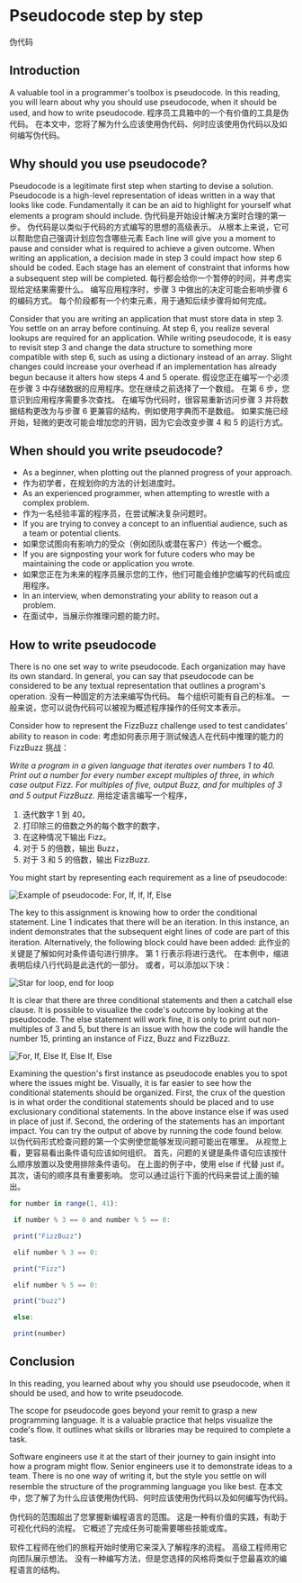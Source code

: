 # Pseudocode step by step

伪代码

## Introduction

A valuable tool in a programmer's toolbox is pseudocode. In this reading, you will learn about why you should use pseudocode, when it should be used, and how to write pseudocode.
程序员工具箱中的一个有价值的工具是伪代码。 在本文中，您将了解为什么应该使用伪代码、何时应该使用伪代码以及如何编写伪代码。

## Why should you use pseudocode?

Pseudocode is a legitimate first step when starting to devise a solution. Pseudocode is a high-level representation of ideas written in a way that looks like code. Fundamentally it can be an aid to highlight for yourself what elements a program should include.
伪代码是开始设计解决方案时合理的第一步。 伪代码是以类似于代码的方式编写的思想的高级表示。 从根本上来说，它可以帮助您自己强调计划应包含哪些元素
Each line will give you a moment to pause and consider what is required to achieve a given outcome. When writing an application, a decision made in step 3 could impact how step 6 should be coded. Each stage has an element of constraint that informs how a subsequent step will be completed.
每行都会给你一个暂停的时间，并考虑实现给定结果需要什么。 编写应用程序时，步骤 3 中做出的决定可能会影响步骤 6 的编码方式。 每个阶段都有一个约束元素，用于通知后续步骤将如何完成。

Consider that you are writing an application that must store data in step 3. You settle on an array before continuing. At step 6, you realize several lookups are required for an application. While writing pseudocode, it is easy to revisit step 3 and change the data structure to something more compatible with step 6, such as using a dictionary instead of an array. Slight changes could increase your overhead if an implementation has already begun because it alters how steps 4 and 5 operate.
假设您正在编写一个必须在步骤 3 中存储数据的应用程序。您在继续之前选择了一个数组。 在第 6 步，您意识到应用程序需要多次查找。 在编写伪代码时，很容易重新访问步骤 3 并将数据结构更改为与步骤 6 更兼容的结构，例如使用字典而不是数组。 如果实施已经开始，轻微的更改可能会增加您的开销，因为它会改变步骤 4 和 5 的运行方式。

## When should you write pseudocode?

-   As a beginner, when plotting out the planned progress of your approach.
- 作为初学者，在规划你的方法的计划进度时。
-   As an experienced programmer, when attempting to wrestle with a complex problem.
- 作为一名经验丰富的程序员，在尝试解决复杂问题时。
-   If you are trying to convey a concept to an influential audience, such as a team or potential clients.
- 如果您试图向有影响力的受众（例如团队或潜在客户）传达一个概念。
-   If you are signposting your work for future coders who may be maintaining the code or application you wrote.
- 如果您正在为未来的程序员展示您的工作，他们可能会维护您编写的代码或应用程序。
-   In an interview, when demonstrating your ability to reason out a problem.
- 在面试中，当展示你推理问题的能力时。

## How to write pseudocode

There is no one set way to write pseudocode. Each organization may have its own standard. In general, you can say that pseudocode can be considered to be any textual representation that outlines a program's operation.
没有一种固定的方法来编写伪代码。 每个组织可能有自己的标准。 一般来说，您可以说伪代码可以被视为概述程序操作的任何文本表示。

Consider how to represent the FizzBuzz challenge used to test candidates' ability to reason in code:
考虑如何表示用于测试候选人在代码中推理的能力的 FizzBuzz 挑战：

_Write a program in a given language that iterates over numbers 1 to 40. Print out a number for every number except multiples of three, in which case output Fizz. For multiples of five, output Buzz, and for multiples of 3 and 5 output FizzBuzz._
用给定语言编写一个程序，
1. 迭代数字 1 到 40。
2. 打印除三的倍数之外的每个数字的数字，
3. 在这种情况下输出 Fizz。 
4. 对于 5 的倍数，输出 Buzz，
5. 对于 3 和 5 的倍数，输出 FizzBuzz.

You might start by representing each requirement as a line of pseudocode:

![Example of pseudocode: For, If, If, If, Else](https://d3c33hcgiwev3.cloudfront.net/imageAssetProxy.v1/eXwJpNJVRPWNw76K4JB_CA_d1577d3bf1104485ae963f322a07dfe1_Pseudocode-image-1-1-.png?expiry=1701302400000&hmac=bOse8bA0laonw3t5pEj-wNpQrO-1lYL4al3s0eDgH2g)

The key to this assignment is knowing how to order the conditional statement. Line 1 indicates that there will be an iteration. In this instance, an indent demonstrates that the subsequent eight lines of code are part of this iteration. Alternatively, the following block could have been added:
此作业的关键是了解如何对条件语句进行排序。 第 1 行表示将进行迭代。 在本例中，缩进表明后续八行代码是此迭代的一部分。 或者，可以添加以下块：

![Star for loop, end for loop](https://d3c33hcgiwev3.cloudfront.net/imageAssetProxy.v1/4rnIn8syQzS1ztrq6U7mpQ_a8ba7e8254804529add77ce797ab8de1_Psuedocode-image-2-2-.png?expiry=1701302400000&hmac=X4-LVla3EYwh_BeoprSiwrJUVFwi4IZjKdsmH8KQ9qc)

It is clear that there are three conditional statements and then a catchall else clause. It is possible to visualize the code's outcome by looking at the pseudocode. The else statement will work fine, it is only to print out non-multiples of 3 and 5, but there is an issue with how the code will handle the number 15, printing an instance of Fizz, Buzz and FizzBuzz.

![For, If, Else If, Else If, Else](https://d3c33hcgiwev3.cloudfront.net/imageAssetProxy.v1/AqRbDtDMRuOPBSltBstD5Q_3978eaada7684133816a91bf7f3e5ce1_Pseudocode-image-3-3-.png?expiry=1701302400000&hmac=OWKNGndOWGaR3vlapu-4S0erK-cvWCVm10yURs_XHSo)

Examining the question's first instance as pseudocode enables you to spot where the issues might be. Visually, it is far easier to see how the conditional statements should be organized. First, the crux of the question is in what order the conditional statements should be placed and to use exclusionary conditional statements. In the above instance else if was used in place of just if. Second, the ordering of the statements has an important impact. You can try the output of above by running the code found below.
以伪代码形式检查问题的第一个实例使您能够发现问题可能出在哪里。 从视觉上看，更容易看出条件语句应该如何组织。 首先，问题的关键是条件语句应该按什么顺序放置以及使用排除条件语句。 在上面的例子中，使用 else if 代替 just if。 其次，语句的顺序具有重要影响。 您可以通过运行下面的代码来尝试上面的输出。

```js
for number in range(1, 41):

 if number % 3 == 0 and number % 5 == 0:

 print("FizzBuzz")

 elif number % 3 == 0:

 print("Fizz")

 elif number % 5 == 0:

 print("buzz")

 else:

 print(number)


```

## Conclusion

In this reading, you learned about why you should use pseudocode, when it should be used, and how to write pseudocode.

The scope for pseudocode goes beyond your remit to grasp a new programming language. It is a valuable practice that helps visualize the code's flow. It outlines what skills or libraries may be required to complete a task.

Software engineers use it at the start of their journey to gain insight into how a program might flow. Senior engineers use it to demonstrate ideas to a team. There is no one way of writing it, but the style you settle on will resemble the structure of the programming language you like best.
在本文中，您了解了为什么应该使用伪代码、何时应该使用伪代码以及如何编写伪代码。

伪代码的范围超出了您掌握新编程语言的范围。 这是一种有价值的实践，有助于可视化代码的流程。 它概述了完成任务可能需要哪些技能或库。

软件工程师在他们的旅程开始时使用它来深入了解程序的流程。 高级工程师用它向团队展示想法。 没有一种编写方法，但是您选择的风格将类似于您最喜欢的编程语言的结构。
